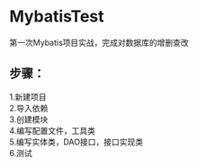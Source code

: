 # MybatisTest
第一次Mybatis项目实战，完成对数据库的增删查改  
## 步骤：
1.新建项目   
2.导入依赖   
3.创建模块  
4.编写配置文件，工具类  
5.编写实体类，DAO接口，接口实现类   
6.测试  
